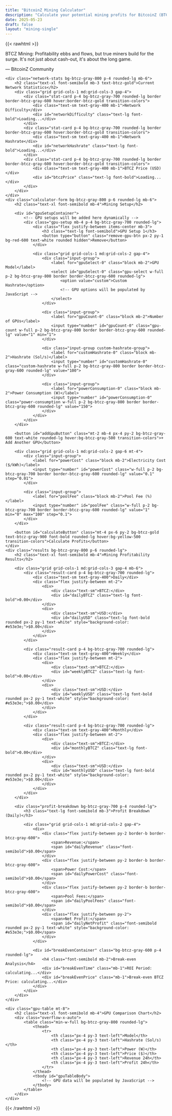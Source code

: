 ```yaml
---
title: "BitcoinZ Mining Calculator"
description: "Calculate your potential mining profits for BitcoinZ (BTCZ) with our advanced mining calculator"
date: 2025-05-23
draft: false
layout: "mining-single"
---
```


{{< rawhtml >}}

<div class="mining-calculator-container">
    <div class="quote-container bg-gradient-to-r from-btcz-gray-800 to-btcz-gray-900 p-6 rounded-lg mb-6 border-l-4 border-btcz-gold shadow-lg">
        <p class="text-lg md:text-xl italic text-gray-300 leading-relaxed"><span class="text-btcz-gold font-semibold">BTCZ Mining:</span> Profitability ebbs and flows, but true miners build for the surge. It's not just about cash-out, it's about the long game.</p>
        <div class="mt-2 text-right">
            <span class="text-sm text-gray-400">— BitcoinZ Community</span>
        </div>
    </div>
    
    <div class="network-stats bg-btcz-gray-800 p-4 rounded-lg mb-6">
        <h2 class="text-xl font-semibold mb-3 text-btcz-gold">Current Network Statistics</h2>
        <div class="grid grid-cols-1 md:grid-cols-3 gap-4">
            <div class="stat-card p-4 bg-btcz-gray-700 rounded-lg border border-btcz-gray-600 hover:border-btcz-gold transition-colors">
                <div class="text-sm text-gray-400 mb-1">Network Difficulty</div>
                <div id="networkDifficulty" class="text-lg font-bold">Loading...</div>
            </div>
            <div class="stat-card p-4 bg-btcz-gray-700 rounded-lg border border-btcz-gray-600 hover:border-btcz-gold transition-colors">
                <div class="text-sm text-gray-400 mb-1">Network Hashrate</div>
                <div id="networkHashrate" class="text-lg font-bold">Loading...</div>
            </div>
            <div class="stat-card p-4 bg-btcz-gray-700 rounded-lg border border-btcz-gray-600 hover:border-btcz-gold transition-colors">
                <div class="text-sm text-gray-400 mb-1">BTCZ Price (USD)</div>
                <div id="btczPrice" class="text-lg font-bold">Loading...</div>
            </div>
        </div>
    </div>
    <div class="calculator-form bg-btcz-gray-800 p-6 rounded-lg mb-6">
        <h2 class="text-xl font-semibold mb-4">Mining Setup</h2>
        
        <div id="gpuSetupContainer">
            <!-- GPU setups will be added here dynamically -->
            <div class="gpu-setup mb-4 p-4 bg-btcz-gray-700 rounded-lg">
                <div class="flex justify-between items-center mb-3">
                    <h3 class="text-lg font-semibold">GPU Setup 1</h3>
                    <button type="button" class="remove-gpu-btn px-2 py-1 bg-red-600 text-white rounded hidden">Remove</button>
                </div>
                
                <div class="grid grid-cols-1 md:grid-cols-2 gap-4">
                    <div class="input-group">
                        <label for="gpuSelect-0" class="block mb-2">GPU Model</label>
                        <select id="gpuSelect-0" class="gpu-select w-full p-2 bg-btcz-gray-800 border border-btcz-gray-600 rounded-lg">
                            <option value="custom">Custom Hashrate</option>
                            <!-- GPU options will be populated by JavaScript -->
                        </select>
                    </div>
                    
                    <div class="input-group">
                        <label for="gpuCount-0" class="block mb-2">Number of GPUs</label>
                        <input type="number" id="gpuCount-0" class="gpu-count w-full p-2 bg-btcz-gray-800 border border-btcz-gray-600 rounded-lg" value="1" min="1">
                    </div>
                    
                    <div class="input-group custom-hashrate-group">
                        <label for="customHashrate-0" class="block mb-2">Hashrate (Sol/s)</label>
                        <input type="number" id="customHashrate-0" class="custom-hashrate w-full p-2 bg-btcz-gray-800 border border-btcz-gray-600 rounded-lg" value="100">
                    </div>
                    
                    <div class="input-group">
                        <label for="powerConsumption-0" class="block mb-2">Power Consumption (W)</label>
                        <input type="number" id="powerConsumption-0" class="power-consumption w-full p-2 bg-btcz-gray-800 border border-btcz-gray-600 rounded-lg" value="150">
                    </div>
                </div>
            </div>
        </div>
        
        <button id="addGpuButton" class="mt-2 mb-4 px-4 py-2 bg-btcz-gray-600 text-white rounded-lg hover:bg-btcz-gray-500 transition-colors">+ Add Another GPU</button>
        
        <div class="grid grid-cols-1 md:grid-cols-2 gap-6 mt-4">
            <div class="input-group">
                <label for="powerCost" class="block mb-2">Electricity Cost ($/kWh)</label>
                <input type="number" id="powerCost" class="w-full p-2 bg-btcz-gray-700 border border-btcz-gray-600 rounded-lg" value="0.1" step="0.01">
            </div>
            
            <div class="input-group">
                <label for="poolFee" class="block mb-2">Pool Fee (%)</label>
                <input type="number" id="poolFee" class="w-full p-2 bg-btcz-gray-700 border border-btcz-gray-600 rounded-lg" value="1" min="0" max="100" step="0.1">
            </div>
        </div>
        
        <button id="calculateButton" class="mt-4 px-6 py-2 bg-btcz-gold text-btcz-gray-900 font-bold rounded-lg hover:bg-yellow-500 transition-colors">Calculate Profits</button>
    </div>
    <div class="results bg-btcz-gray-800 p-6 rounded-lg">
        <h2 class="text-xl font-semibold mb-4">Mining Profitability Results</h2>
        
        <div class="grid grid-cols-1 md:grid-cols-3 gap-4 mb-6">
            <div class="result-card p-4 bg-btcz-gray-700 rounded-lg">
                <div class="text-sm text-gray-400">Daily</div>
                <div class="flex justify-between mt-2">
                    <div>
                        <div class="text-sm">BTCZ:</div>
                        <div id="dailyBTCZ" class="text-lg font-bold">0.00</div>
                    </div>
                    <div>
                        <div class="text-sm">USD:</div>
                        <div id="dailyUSD" class="text-lg font-bold rounded px-2 py-1 text-white" style="background-color: #e53e3e;">$0.00</div>
                    </div>
                </div>
            </div>
            
            <div class="result-card p-4 bg-btcz-gray-700 rounded-lg">
                <div class="text-sm text-gray-400">Weekly</div>
                <div class="flex justify-between mt-2">
                    <div>
                        <div class="text-sm">BTCZ:</div>
                        <div id="weeklyBTCZ" class="text-lg font-bold">0.00</div>
                    </div>
                    <div>
                        <div class="text-sm">USD:</div>
                        <div id="weeklyUSD" class="text-lg font-bold rounded px-2 py-1 text-white" style="background-color: #e53e3e;">$0.00</div>
                    </div>
                </div>
            </div>
            
            <div class="result-card p-4 bg-btcz-gray-700 rounded-lg">
                <div class="text-sm text-gray-400">Monthly</div>
                <div class="flex justify-between mt-2">
                    <div>
                        <div class="text-sm">BTCZ:</div>
                        <div id="monthlyBTCZ" class="text-lg font-bold">0.00</div>
                    </div>
                    <div>
                        <div class="text-sm">USD:</div>
                        <div id="monthlyUSD" class="text-lg font-bold rounded px-2 py-1 text-white" style="background-color: #e53e3e;">$0.00</div>
                    </div>
                </div>
            </div>
        </div>
        
        <div class="profit-breakdown bg-btcz-gray-700 p-4 rounded-lg">
            <h3 class="text-lg font-semibold mb-3">Profit Breakdown (Daily)</h3>
            
            <div class="grid grid-cols-1 md:grid-cols-2 gap-4">
                <div>
                    <div class="flex justify-between py-2 border-b border-btcz-gray-600">
                        <span>Revenue:</span>
                        <span id="dailyRevenue" class="font-semibold">$0.00</span>
                    </div>
                    <div class="flex justify-between py-2 border-b border-btcz-gray-600">
                        <span>Power Cost:</span>
                        <span id="dailyPowerCost" class="font-semibold">$0.00</span>
                    </div>
                    <div class="flex justify-between py-2 border-b border-btcz-gray-600">
                        <span>Pool Fees:</span>
                        <span id="dailyPoolFees" class="font-semibold">$0.00</span>
                    </div>
                    <div class="flex justify-between py-2">
                        <span>Net Profit:</span>
                        <span id="dailyNetProfit" class="font-semibold rounded px-2 py-1 text-white" style="background-color: #e53e3e;">$0.00</span>
                    </div>
                </div>
                
                <div id="breakEvenContainer" class="bg-btcz-gray-600 p-4 rounded-lg">
                    <h4 class="font-semibold mb-2">Break-even Analysis</h4>
                    <div id="breakEvenTime" class="mb-1">ROI Period: calculating...</div>
                    <div id="breakEvenPrice" class="mb-1">Break-even BTCZ Price: calculating...</div>
                </div>
            </div>
        </div>
    </div>
    
    <div class="gpu-table mt-8">
        <h2 class="text-xl font-semibold mb-4">GPU Comparison Chart</h2>
        <div class="overflow-x-auto">
            <table class="min-w-full bg-btcz-gray-800 rounded-lg">
                <thead>
                    <tr>
                        <th class="px-4 py-3 text-left">Model</th>
                        <th class="px-4 py-3 text-left">Hashrate (Sol/s)</th>
                        <th class="px-4 py-3 text-left">Power (W)</th>
                        <th class="px-4 py-3 text-left">Price ($)</th>
                        <th class="px-4 py-3 text-left">Revenue 24h</th>
                        <th class="px-4 py-3 text-left">Profit 24h</th>
                    </tr>
                </thead>
                <tbody id="gpuTableBody">
                    <!-- GPU data will be populated by JavaScript -->
                </tbody>
            </table>
        </div>
    </div>
</div>

<style>
.nav-button {
    color: white;
    text-decoration: none;
    border-radius: 5px;
    transition: background 0.3s;
}

.nav-button:hover {
    background: #0056b3;
    text-decoration: none;
}
</style>

<script src="/js/mining-calculator.js"></script>

{{< /rawhtml >}}
